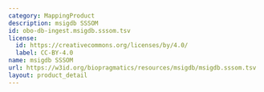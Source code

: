 ```yaml
---
category: MappingProduct
description: msigdb SSSOM
id: obo-db-ingest.msigdb.sssom.tsv
license:
  id: https://creativecommons.org/licenses/by/4.0/
  label: CC-BY-4.0
name: msigdb SSSOM
url: https://w3id.org/biopragmatics/resources/msigdb/msigdb.sssom.tsv
layout: product_detail
---
```

